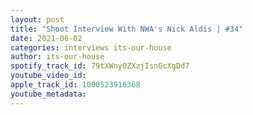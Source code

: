 ```yaml
---
layout: post
title: "Shoot Interview With NWA's Nick Aldis | #34"
date: 2021-06-02
categories: interviews its-our-house
author: its-our-house
spotify_track_id: 79tXWny0ZXzjIsnGcXgDd7
youtube_video_id: 
apple_track_id: 1000523916368
youtube_metadata: 
---
```

